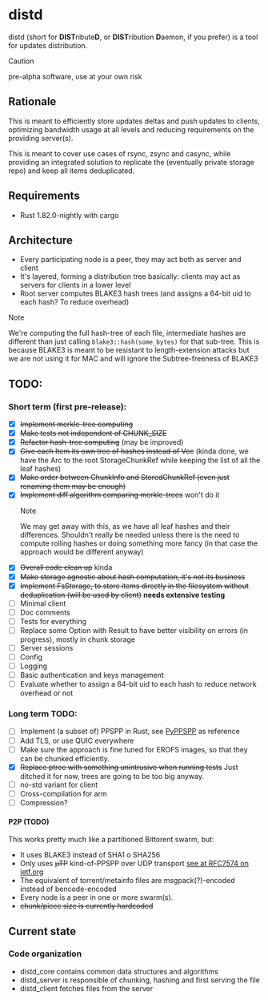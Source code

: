 # distd

distd (short for **DIST**ribute**D**, or **DIST**ribution **D**aemon, if you prefer) is a tool for updates distribution.

> [!CAUTION]
> pre-alpha software, use at your own risk

## Rationale
This is meant to efficiently store updates deltas and push updates to clients, optimizing bandwidth usage at all levels
and reducing requirements on the providing server(s).

This is meant to cover use cases of rsync, zsync and casync, while providing an integrated solution to replicate
the (eventually private storage repo) and keep all items deduplicated.


## Requirements
- Rust 1.82.0-nightly with cargo

## Architecture
- Every participating node is a peer, they may act both as server and client
- It's layered, forming a distribution tree basically: clients may act as servers for clients in a lower level
- Root server computes BLAKE3 hash trees (and assigns a 64-bit uid to each hash? To reduce overhead)

> [!NOTE]
> We're computing the full hash-tree of each file, intermediate hashes are different than just calling
> `blake3::hash(some_bytes)` for that sub-tree. This is because BLAKE3 is meant to be resistant to
> length-extension attacks but we are not using it for MAC and will ignore the Subtree-freeness of BLAKE3

## TODO:
### Short term (first pre-release):
- [x] ~~Implement merkle-tree computing~~
- [x] ~~Make tests not independent of CHUNK_SIZE~~
- [x] ~~Refactor hash-tree computing~~ (may be improved)
- [x] ~~Give each Item its own tree of hashes instead of Vec~~ (kinda done, we have the Arc to the root StorageChunkRef
    while keeping the list of all the leaf hashes)
- [x] ~~Make order between ChunkInfo and StoredChunkRef (even just renaming them may be enough)~~
- [x] ~~Implement diff algorithm comparing merkle-trees~~ won't do it
    > [!NOTE]
    > We may get away with this, as we have all leaf hashes and their differences. Shouldn't really be needed unless
    > there is the need to compute rolling hashes or doing something more fancy (in that case the approach would be
    > different anyway)
- [x] ~~Overall code clean up~~ kinda
- [x] ~~Make storage agnostic about hash computation, it's not its business~~
- [x] ~~Implement FsStorage, to store items directly in the filesystem without deduplication (will be used by client)~~
        **needs extensive testing**
- [ ] Minimal client
- [ ] Doc comments
- [ ] Tests for everything
- [ ] Replace some Option with Result to have better visibility on errors (in progress), mostly in chunk storage
- [ ] Server sessions
- [ ] Config
- [ ] Logging
- [ ] Basic authentication and keys management
- [ ] Evaluate whether to assign a 64-bit uid to each hash to reduce network overhead or not

### Long term TODO:
- [ ] Implement (a subset of) PPSPP in Rust, see [PyPPSPP](https://github.com/justas-/PyPPSPP) as reference
- [ ] Add TLS, or use QUIC everywhere
- [ ] Make sure the approach is fine tuned for EROFS images, so that they can be chunked efficiently.
- [x] ~~Replace ptree with something unintrusive when running tests~~ Just ditched it for now, trees are going to be too big anyway.
- [ ] no-std variant for client
- [ ] Cross-compilation for arm
- [ ] Compression?

#### P2P (TODO)
This works pretty much like a partitioned Bittorent swarm, but:
- It uses BLAKE3 instead of SHA1 o SHA256
- Only uses ~~µTP~~ kind-of-PPSPP over UDP transport [see at RFC7574 on ietf.org](https://datatracker.ietf.org/doc/rfc7574/)
- The equivalent of torrent/metainfo files are msgpack(?)-encoded instead of bencode-encoded
- Every node is a peer in one or more swarm(s).
- ~~chunk/piece size is currently hardcoded~~


## Current state
### Code organization
- distd_core contains common data structures and algorithms
- distd_server is responsible of chunking, hashing and first serving the file
- distd_client fetches files from the server

